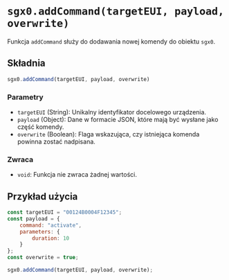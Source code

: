 
# `sgx0.addCommand(targetEUI, payload, overwrite)`

Funkcja `addCommand` służy do dodawania nowej komendy do obiektu `sgx0`.

## Składnia

```javascript
sgx0.addCommand(targetEUI, payload, overwrite)
```

### Parametry

- `targetEUI` (String): Unikalny identyfikator docelowego urządzenia.
- `payload` (Object): Dane w formacie JSON, które mają być wysłane jako część komendy.
- `overwrite` (Boolean): Flaga wskazująca, czy istniejąca komenda powinna zostać nadpisana.

### Zwraca

- `void`: Funkcja nie zwraca żadnej wartości.

## Przykład użycia

```javascript
const targetEUI = "00124B0004F12345";
const payload = {
    command: "activate",
    parameters: {
        duration: 10
    }
};
const overwrite = true;

sgx0.addCommand(targetEUI, payload, overwrite);
```